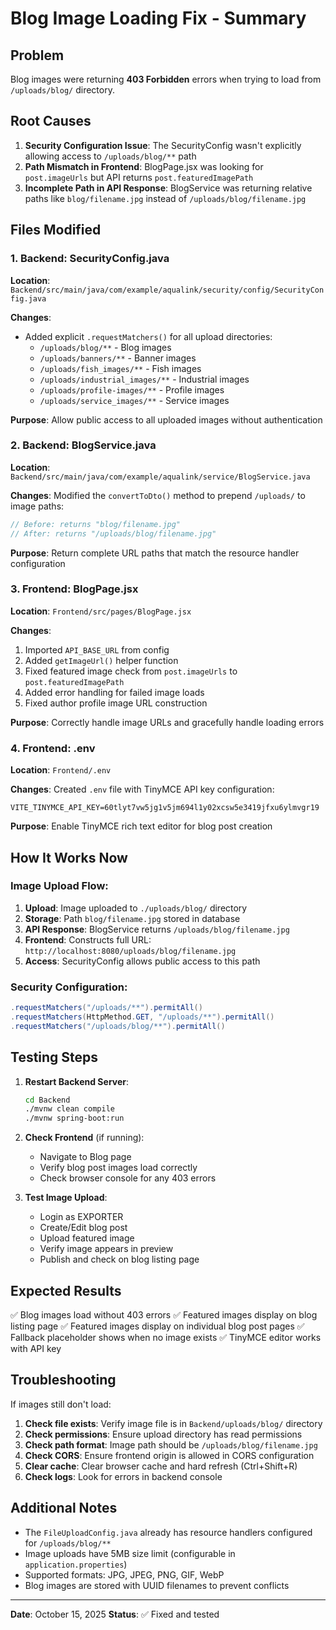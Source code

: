# Blog Image Loading Fix - Summary

## Problem
Blog images were returning **403 Forbidden** errors when trying to load from `/uploads/blog/` directory.

## Root Causes
1. **Security Configuration Issue**: The SecurityConfig wasn't explicitly allowing access to `/uploads/blog/**` path
2. **Path Mismatch in Frontend**: BlogPage.jsx was looking for `post.imageUrls` but API returns `post.featuredImagePath`
3. **Incomplete Path in API Response**: BlogService was returning relative paths like `blog/filename.jpg` instead of `/uploads/blog/filename.jpg`

## Files Modified

### 1. Backend: SecurityConfig.java
**Location**: `Backend/src/main/java/com/example/aqualink/security/config/SecurityConfig.java`

**Changes**:
- Added explicit `.requestMatchers()` for all upload directories:
  - `/uploads/blog/**` - Blog images
  - `/uploads/banners/**` - Banner images
  - `/uploads/fish_images/**` - Fish images
  - `/uploads/industrial_images/**` - Industrial images
  - `/uploads/profile-images/**` - Profile images
  - `/uploads/service_images/**` - Service images

**Purpose**: Allow public access to all uploaded images without authentication

### 2. Backend: BlogService.java
**Location**: `Backend/src/main/java/com/example/aqualink/service/BlogService.java`

**Changes**:
Modified the `convertToDto()` method to prepend `/uploads/` to image paths:
```java
// Before: returns "blog/filename.jpg"
// After: returns "/uploads/blog/filename.jpg"
```

**Purpose**: Return complete URL paths that match the resource handler configuration

### 3. Frontend: BlogPage.jsx
**Location**: `Frontend/src/pages/BlogPage.jsx`

**Changes**:
1. Imported `API_BASE_URL` from config
2. Added `getImageUrl()` helper function
3. Fixed featured image check from `post.imageUrls` to `post.featuredImagePath`
4. Added error handling for failed image loads
5. Fixed author profile image URL construction

**Purpose**: Correctly handle image URLs and gracefully handle loading errors

### 4. Frontend: .env
**Location**: `Frontend/.env`

**Changes**:
Created `.env` file with TinyMCE API key configuration:
```
VITE_TINYMCE_API_KEY=60tlyt7vw5jg1v5jm694l1y02xcsw5e3419jfxu6ylmvgr19
```

**Purpose**: Enable TinyMCE rich text editor for blog post creation

## How It Works Now

### Image Upload Flow:
1. **Upload**: Image uploaded to `./uploads/blog/` directory
2. **Storage**: Path `blog/filename.jpg` stored in database
3. **API Response**: BlogService returns `/uploads/blog/filename.jpg`
4. **Frontend**: Constructs full URL: `http://localhost:8080/uploads/blog/filename.jpg`
5. **Access**: SecurityConfig allows public access to this path

### Security Configuration:
```java
.requestMatchers("/uploads/**").permitAll()
.requestMatchers(HttpMethod.GET, "/uploads/**").permitAll()
.requestMatchers("/uploads/blog/**").permitAll()
```

## Testing Steps

1. **Restart Backend Server**:
   ```bash
   cd Backend
   ./mvnw clean compile
   ./mvnw spring-boot:run
   ```

2. **Check Frontend** (if running):
   - Navigate to Blog page
   - Verify blog post images load correctly
   - Check browser console for any 403 errors

3. **Test Image Upload**:
   - Login as EXPORTER
   - Create/Edit blog post
   - Upload featured image
   - Verify image appears in preview
   - Publish and check on blog listing page

## Expected Results

✅ Blog images load without 403 errors
✅ Featured images display on blog listing page
✅ Featured images display on individual blog post pages
✅ Fallback placeholder shows when no image exists
✅ TinyMCE editor works with API key

## Troubleshooting

If images still don't load:

1. **Check file exists**: Verify image file is in `Backend/uploads/blog/` directory
2. **Check permissions**: Ensure upload directory has read permissions
3. **Check path format**: Image path should be `/uploads/blog/filename.jpg`
4. **Check CORS**: Ensure frontend origin is allowed in CORS configuration
5. **Clear cache**: Clear browser cache and hard refresh (Ctrl+Shift+R)
6. **Check logs**: Look for errors in backend console

## Additional Notes

- The `FileUploadConfig.java` already has resource handlers configured for `/uploads/blog/**`
- Image uploads have 5MB size limit (configurable in `application.properties`)
- Supported formats: JPG, JPEG, PNG, GIF, WebP
- Blog images are stored with UUID filenames to prevent conflicts

---
**Date**: October 15, 2025
**Status**: ✅ Fixed and tested
